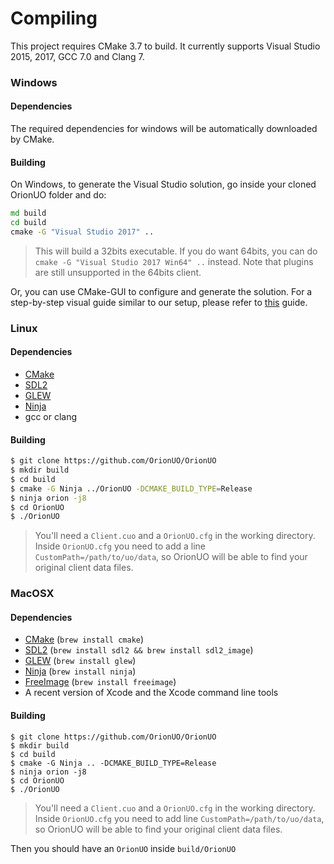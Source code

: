 # Compiling

This project requires CMake 3.7 to build. It currently supports Visual Studio 2015, 2017, GCC 7.0 and Clang 7.

### Windows

#### Dependencies

The required dependencies for windows will be automatically downloaded by CMake.

#### Building

On Windows, to generate the Visual Studio solution, go inside your cloned OrionUO folder and do:

```bat
md build
cd build
cmake -G "Visual Studio 2017" ..
```

  > This will build a 32bits executable. If you do want 64bits, you can do `cmake -G "Visual Studio 2017 Win64" ..` instead. Note that plugins are still unsupported in the 64bits client.

Or, you can use CMake-GUI to configure and generate the solution. For a step-by-step visual guide similar to our setup, please refer to [this](https://github.com/yuzu-emu/yuzu/wiki/Building-for-Windows) guide.

### Linux

#### Dependencies

* [CMake](https://cmake.org/)
* [SDL2](https://www.libsdl.org/download-2.0.php)
* [GLEW](http://glew.sourceforge.net/)
* [Ninja](https://ninja-build.org/)
* gcc or clang

#### Building

```bash
$ git clone https://github.com/OrionUO/OrionUO
$ mkdir build
$ cd build
$ cmake -G Ninja ../OrionUO -DCMAKE_BUILD_TYPE=Release
$ ninja orion -j8
$ cd OrionUO
$ ./OrionUO
```

  > You'll need a `Client.cuo` and a `OrionUO.cfg` in the working directory. Inside `OrionUO.cfg` you need to add a line `CustomPath=/path/to/uo/data`, so OrionUO will be able to find your original client data files.

### MacOSX

#### Dependencies

* [CMake](https://cmake.org/) (`brew install cmake`)
* [SDL2](https://www.libsdl.org/download-2.0.php) (`brew install sdl2 && brew install sdl2_image`)
* [GLEW](http://glew.sourceforge.net/) (`brew install glew`)
* [Ninja](https://ninja-build.org/) (`brew install ninja`)
* [FreeImage](http://freeimage.sourceforge.net/) (`brew install freeimage`)
* A recent version of Xcode and the Xcode command line tools

#### Building

```
$ git clone https://github.com/OrionUO/OrionUO
$ mkdir build
$ cd build
$ cmake -G Ninja .. -DCMAKE_BUILD_TYPE=Release
$ ninja orion -j8
$ cd OrionUO
$ ./OrionUO
```
  > You'll need a `Client.cuo` and a `OrionUO.cfg` in the working directory. Inside `OrionUO.cfg` you need to add line `CustomPath=/path/to/uo/data`, so OrionUO will be able to find your original client data files.

Then you should have an `OrionUO` inside `build/OrionUO`
